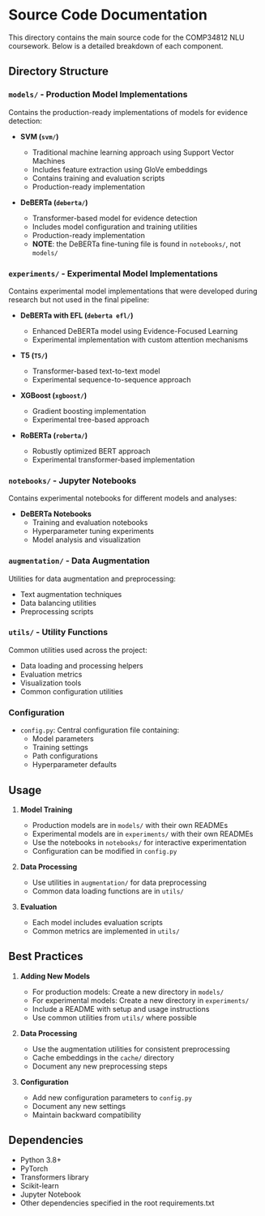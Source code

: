# Source Code Documentation

This directory contains the main source code for the COMP34812 NLU coursework. Below is a detailed breakdown of each component.

## Directory Structure

### `models/` - Production Model Implementations

Contains the production-ready implementations of models for evidence detection:

- **SVM (`svm/`)**

  - Traditional machine learning approach using Support Vector Machines
  - Includes feature extraction using GloVe embeddings
  - Contains training and evaluation scripts
  - Production-ready implementation

- **DeBERTa (`deberta/`)**

  - Transformer-based model for evidence detection
  - Includes model configuration and training utilities
  - Production-ready implementation
  - **NOTE**: the DeBERTa fine-tuning file is found in `notebooks/`, not `models/`

### `experiments/` - Experimental Model Implementations

Contains experimental model implementations that were developed during research but not used in the final pipeline:

- **DeBERTa with EFL (`deberta efl/`)**

  - Enhanced DeBERTa model using Evidence-Focused Learning
  - Experimental implementation with custom attention mechanisms

- **T5 (`T5/`)**

  - Transformer-based text-to-text model
  - Experimental sequence-to-sequence approach

- **XGBoost (`xgboost/`)**

  - Gradient boosting implementation
  - Experimental tree-based approach

- **RoBERTa (`roberta/`)**
  - Robustly optimized BERT approach
  - Experimental transformer-based implementation

### `notebooks/` - Jupyter Notebooks

Contains experimental notebooks for different models and analyses:

- **DeBERTa Notebooks**
  - Training and evaluation notebooks
  - Hyperparameter tuning experiments
  - Model analysis and visualization

### `augmentation/` - Data Augmentation

Utilities for data augmentation and preprocessing:

- Text augmentation techniques
- Data balancing utilities
- Preprocessing scripts

### `utils/` - Utility Functions

Common utilities used across the project:

- Data loading and processing helpers
- Evaluation metrics
- Visualization tools
- Common configuration utilities

### Configuration

- `config.py`: Central configuration file containing:
  - Model parameters
  - Training settings
  - Path configurations
  - Hyperparameter defaults

## Usage

1. **Model Training**

   - Production models are in `models/` with their own READMEs
   - Experimental models are in `experiments/` with their own READMEs
   - Use the notebooks in `notebooks/` for interactive experimentation
   - Configuration can be modified in `config.py`

2. **Data Processing**

   - Use utilities in `augmentation/` for data preprocessing
   - Common data loading functions are in `utils/`

3. **Evaluation**
   - Each model includes evaluation scripts
   - Common metrics are implemented in `utils/`

## Best Practices

1. **Adding New Models**

   - For production models: Create a new directory in `models/`
   - For experimental models: Create a new directory in `experiments/`
   - Include a README with setup and usage instructions
   - Use common utilities from `utils/` where possible

2. **Data Processing**

   - Use the augmentation utilities for consistent preprocessing
   - Cache embeddings in the `cache/` directory
   - Document any new preprocessing steps

3. **Configuration**
   - Add new configuration parameters to `config.py`
   - Document any new settings
   - Maintain backward compatibility

## Dependencies

- Python 3.8+
- PyTorch
- Transformers library
- Scikit-learn
- Jupyter Notebook
- Other dependencies specified in the root requirements.txt
